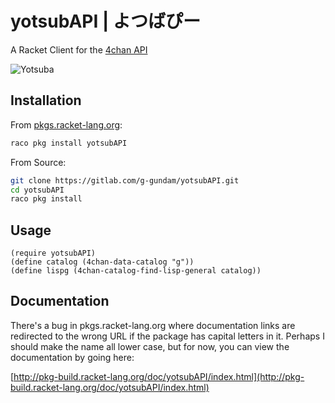 # yotsubAPI | よつばぴー

A Racket Client for the [4chan API](https://github.com/4chan/4chan-API)

![Yotsuba](http://i.imgur.com/xzvD0pX.jpg)

## Installation

From [pkgs.racket-lang.org](http://pkgs.racket-lang.org/):
```sh
raco pkg install yotsubAPI
```

From Source:

```sh
git clone https://gitlab.com/g-gundam/yotsubAPI.git
cd yotsubAPI
raco pkg install
```

## Usage

```racket
(require yotsubAPI)
(define catalog (4chan-data-catalog "g"))
(define lispg (4chan-catalog-find-lisp-general catalog))
```

## Documentation

There's a bug in pkgs.racket-lang.org where documentation links are redirected
to the wrong URL if the package has capital letters in it.  Perhaps I should
make the name all lower case, but for now, you can view the documentation by
going here:

[http://pkg-build.racket-lang.org/doc/yotsubAPI/index.html](http://pkg-build.racket-lang.org/doc/yotsubAPI/index.html) 
